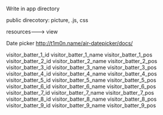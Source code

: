 Write in app directory

public direcotory: picture, .js, css

resources---> view


Date picker
http://t1m0n.name/air-datepicker/docs/



visitor_batter_1_id
visitor_batter_1_name
visitor_batter_1_pos
visitor_batter_2_id
visitor_batter_2_name
visitor_batter_2_pos
visitor_batter_3_id
visitor_batter_3_name
visitor_batter_3_pos
visitor_batter_4_id
visitor_batter_4_name
visitor_batter_4_pos
visitor_batter_5_id
visitor_batter_5_name
visitor_batter_5_pos
visitor_batter_6_id
visitor_batter_6_name
visitor_batter_6_pos
visitor_batter_7_id
visitor_batter_7_name
visitor_batter_7_pos
visitor_batter_8_id
visitor_batter_8_name
visitor_batter_8_pos
visitor_batter_9_id
visitor_batter_9_name
visitor_batter_9_pos

